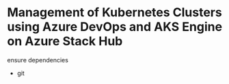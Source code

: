 # Management of Kubernetes Clusters using Azure DevOps and AKS Engine on Azure Stack Hub

ensure dependencies
- git


